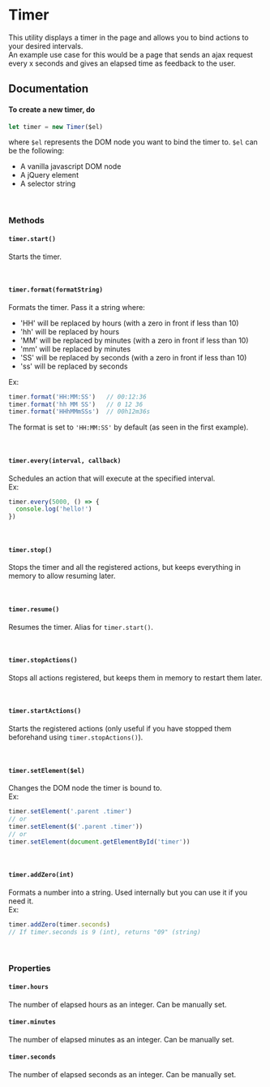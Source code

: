 # Timer

This utility displays a timer in the page and allows you to bind actions to your desired intervals.  
An example use case for this would be a page that sends an ajax request every x seconds and gives an elapsed time as feedback to the user.

## Documentation

#### To create a new timer, do

```javascript
let timer = new Timer($el)
```

where `$el` represents the DOM node you want to bind the timer to.
`$el` can be the following:
- A vanilla javascript DOM node
- A jQuery element
- A selector string

<br>

### Methods

#### `timer.start()`
Starts the timer.

<br>

#### `timer.format(formatString)`
Formats the timer. Pass it a string where:
- 'HH' will be replaced by hours (with a zero in front if less than 10)
- 'hh' will be replaced by hours
- 'MM' will be replaced by minutes (with a zero in front if less than 10)
- 'mm' will be replaced by minutes
- 'SS' will be replaced by seconds (with a zero in front if less than 10)
- 'ss' will be replaced by seconds

Ex:  
```javascript
timer.format('HH:MM:SS')   // 00:12:36
timer.format('hh MM SS')   // 0 12 36
timer.format('HHhMMmSSs')  // 00h12m36s

```
The format is set to `'HH:MM:SS'` by default (as seen in the first example).

<br>


#### `timer.every(interval, callback)`
Schedules an action that will execute at the specified interval.  
Ex:
```javascript
timer.every(5000, () => {
  console.log('hello!')
})
```

<br>

#### `timer.stop()`
Stops the timer and all the registered actions, but keeps everything in memory to allow resuming later.

<br>

#### `timer.resume()`
Resumes the timer. Alias for `timer.start()`.

<br>

#### `timer.stopActions()`
Stops all actions registered, but keeps them in memory to restart them later.

<br>

#### `timer.startActions()`
Starts the registered actions (only useful if you have stopped them beforehand using `timer.stopActions()`).

<br>

#### `timer.setElement($el)`
Changes the DOM node the timer is bound to.  
Ex:
```javascript
timer.setElement('.parent .timer')
// or
timer.setElement($('.parent .timer'))
// or
timer.setElement(document.getElementById('timer'))
```

<br>

#### `timer.addZero(int)`
Formats a number into a string. Used internally but you can use it if you need it.  
Ex:
```javascript
timer.addZero(timer.seconds)
// If timer.seconds is 9 (int), returns "09" (string)
```

<br>

### Properties
#### `timer.hours`
The number of elapsed hours as an integer. Can be manually set.
#### `timer.minutes`
The number of elapsed minutes as an integer. Can be manually set.
#### `timer.seconds`
The number of elapsed seconds as an integer. Can be manually set.